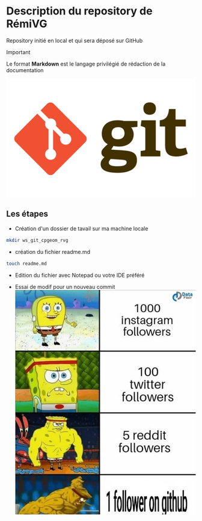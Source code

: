 # Description du repository de RémiVG

Repository initié en local et qui sera déposé sur GitHub

>[!IMPORTANT]
Le format **Markdown** est le langage privilégié de rédaction de la documentation

![Logo Git](./img/Git-Logo-667930395.png)

## Les étapes 

- Création d'un dossier de tavail sur ma machine locale

```bash
mkdir ws_git_cpgeom_rvg
```
- création du fichier readme.md

```bash
touch readme.md
```
- Edition du fichier avec Notepad ou votre IDE préféré

- Essai de modif pour un nouveau commit
![Logo More](./img/More.jpg)
